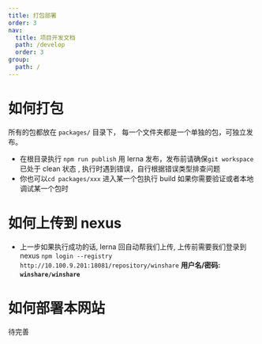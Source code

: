```yaml
---
title: 打包部署
order: 3
nav:
  title: 项目开发文档
  path: /develop
  order: 3
group:
  path: /
---
```


# 如何打包

所有的包都放在 `packages/` 目录下， 每一个文件夹都是一个单独的包，可独立发布。

- 在根目录执行 `npm run publish` 用 lerna 发布，发布前请确保`git workspace `已处于 clean 状态 , 执行时遇到错误，自行根据错误类型排查问题
- 你也可以`cd packages/xxx` 进入某一个包执行 build 如果你需要验证或者本地调试某一个包时

# 如何上传到 nexus

- 上一步如果执行成功的话, lerna 回自动帮我们上传, 上传前需要我们登录到 nexus `npm login --registry http://10.100.9.201:18081/repository/winshare` **用户名/密码: `winshare/winshare`**

# 如何部署本网站

待完善
